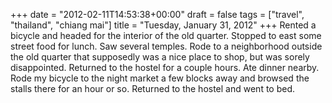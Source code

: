 +++
date = "2012-02-11T14:53:38+00:00"
draft = false
tags = ["travel", "thailand", "chiang mai"]
title = "Tuesday, January 31, 2012"
+++
Rented a bicycle and headed for the interior of the old quarter. Stopped to east some street food for lunch. Saw several temples. Rode to a neighborhood outside the old quarter that supposedly was a nice place to shop, but was sorely disappointed. Returned to the hostel for a couple hours. Ate dinner nearby. Rode my bicycle to the night market a few blocks away and browsed the stalls there for an hour or so. Returned to the hostel and went to bed.
